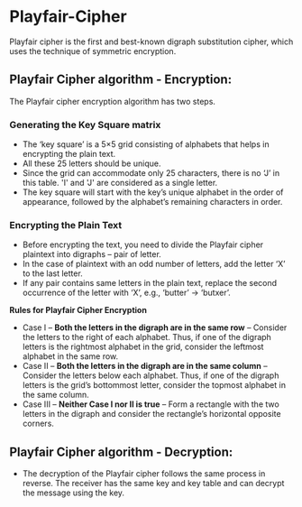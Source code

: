 # Playfair-Cipher
   Playfair cipher is the first and best-known digraph substitution cipher, which uses the technique of symmetric encryption. 

## Playfair Cipher algorithm - Encryption:

The Playfair cipher encryption algorithm has two steps.

### Generating the Key Square matrix

- The ‘key square’ is a 5×5 grid consisting of alphabets that helps in encrypting the plain text.
- All these 25 letters should be unique.
- Since the grid can accommodate only 25 characters, there is no ‘J’ in this table. 'I' and 'J' are considered as a single letter.
- The key square will start with the key’s unique alphabet in the order of appearance, followed by the alphabet’s remaining characters in order.

### Encrypting the Plain Text

- Before encrypting the text, you need to divide the Playfair cipher plaintext into digraphs – pair of letter. 
- In the case of plaintext with an odd number of letters, add the letter ‘X’ to the last letter.
- If any pair contains same letters in the plain text, replace the second occurrence of the letter with ‘X’, e.g., ‘butter’ -> ‘butxer’.

**Rules for Playfair Cipher Encryption**

- Case I – **Both the letters in the digraph are in the same row** – Consider the letters to the right of each alphabet. Thus, if one of the digraph letters is the rightmost alphabet in the grid, consider the leftmost alphabet in the same row.
- Case II – **Both the letters in the digraph are in the same column** – Consider the letters below each alphabet. Thus, if one of the digraph letters is the grid’s bottommost letter, consider the topmost alphabet in the same column.
- Case III – **Neither Case I nor II is true** – Form a rectangle with the two letters in the digraph and consider the rectangle’s horizontal opposite corners.

## Playfair Cipher algorithm - Decryption:

- The decryption of the Playfair cipher follows the same process in reverse. The receiver has the same key and key table and can decrypt the message using the key.

